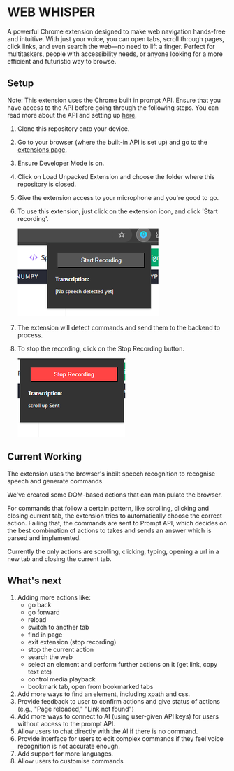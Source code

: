 # WEB WHISPER

A powerful Chrome extension designed to make web navigation hands-free and intuitive. With just your voice, you can open tabs, scroll through pages, click links, and even search the web—no need to lift a finger. Perfect for multitaskers, people with accessibility needs, or anyone looking for a more efficient and futuristic way to browse.

## Setup

Note: This extension uses the Chrome built in prompt API. Ensure that you have access to the API before going through the following steps. You can read more about the API and setting up [here](https://docs.google.com/document/d/1VG8HIyz361zGduWgNG7R_R8Xkv0OOJ8b5C9QKeCjU0c/edit?tab=t.0).

1. Clone this repository onto your device.
2. Go to your browser (where the built-in API is set up) and go to the [extensions page](chrome://extensions/).
3. Ensure Developer Mode is on.
4. Click on Load Unpacked Extension and choose the folder where this repository is closed.
5. Give the extension access to your microphone and you're good to go.
6. To use this extension, just click on the extension icon, and click 'Start recording'.

   ![alt text](images/image.png)

7. The extension will detect commands and send them to the backend to process.
8. To stop the recording, click on the Stop Recording button.

   ![alt text](images/image-1.png)

## Current Working

The extension uses the browser's inbilt speech recognition to recognise speech and generate commands.

We've created some DOM-based actions that can manipulate the browser.

For commands that follow a certain pattern, like scrolling, clicking and closing current tab, the extension tries to automatically choose the correct action. Failing that, the commands are sent to Prompt API, which decides on the best combination of actions to takes and sends an answer which is parsed and implemented.

Currently the only actions are scrolling, clicking, typing, opening a url in a new tab and closing the current tab.

## What's next

1. Adding more actions like:
   - go back
   - go forward
   - reload
   - switch to another tab
   - find in page
   - exit extension (stop recording)
   - stop the current action
   - search the web
   - select an element and perform further actions on it (get link, copy text etc)
   - control media playback
   - bookmark tab, open from bookmarked tabs
2. Add more ways to find an element, including xpath and css.
3. Provide feedback to user to confirm actions and give status of actions (e.g., "Page reloaded," "Link not found")
4. Add more ways to connect to AI (using user-given API keys) for users without access to the prompt API.
5. Allow users to chat directly with the AI if there is no command.
6. Provide interface for users to edit complex commands if they feel voice recognition is not accurate enough.
7. Add support for more languages.
8. Allow users to customise commands
